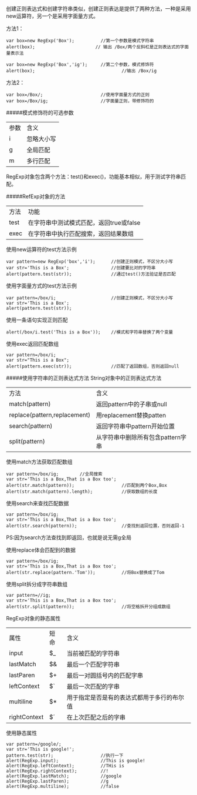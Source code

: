 创建正则表达式和创建字符串类似，创建正则表达是提供了两种方法，一种是采用new运算符，另一个是采用字面量方式。

方法1：

    var box=new RegExp('Box');		    //第一个参数是模式字符串
    alert(box);	                      // 输出 /Box/两个反斜杠是正则表达式的字面量表示法
    
    var box=new RegExp('Box','ig');		//第二个参数，模式修饰符
    alert(box);						          	//输出 /Box/ig

方法2：

    var box=/Box/;						//使用字面量方式的正则
    var box=/Box/ig;					//字面量正则，带修饰符的

#####模式修饰符的可选参数
<table>
<tr><td>参数</td><td>含义</td></tr>
<tr><td>i</td><td>忽略大小写</td></tr>
<tr><td>g</td><td>全局匹配</td></tr>
<tr><td>m</td><td>多行匹配</td></tr>
</table>

RegExp对象包含两个方法：test()和exec()，功能基本相似，用于测试字符串匹配。

#####RefExp对象的方法
<table>
<tr><td>方法</td><td>功能</td></tr>
<tr><td>test</td><td>在字符串中测试模式匹配，返回true或false</td></tr>
<tr><td>exec</td><td>在字符串中执行匹配搜索，返回结果数组</td></tr>
</table>

使用new运算符的test方法示例

    var pattern=new RegExp('box','i');		//创建正则模式，不区分大小写
    var str='This is a Box';				//创建要比对的字符串
    alert(pattern.test(str));				//通过test()方法验证是否匹配

使用字面量方式的test方法示例

    var pattern=/box/i;						//创建正则模式，不区分大小写
    var str='This is a Box';
    alert(pattern.test(str));

使用一条语句实现正则匹配

    alert(/box/i.test('This is a Box'));	//模式和字符串替换了两个变量

使用exec返回匹配数组

    var pattern=/box/i;
    var str="This is a Box";
    alert(pattern.exec(str));				//匹配了返回数组，否则返回null

#####使用字符串的正则表达式方法
String对象中的正则表达式方法
<table>
<tr><td>方法</td><td>含义</td></tr>
<tr><td>match(pattern)</td><td>返回pattern中的子串或null</td></tr>
<tr><td>replace(pattern,replacement)</td><td>用replacement替换patten</td></tr>
<tr><td>search(pattern)</td><td>返回字符串中pattern开始位置</td></tr>
<tr><td>split(pattern)</td><td>从字符串中删除所有包含pattern字串</td></tr>
</table>

使用match方法获取匹配数组

    var pattern=/box/ig;    	//全局搜索
    var str='This is a Box,That is a Box too';
    alert(str.match(pattern));					//匹配到两个Box,Box
    alert(str.match(pattern).length);			//获取数组的长度

使用search来查找匹配数据

    var pattern=/box/ig;
    var str='This is a Box,That is a Box too';
    alert(str.search(pattern));					//查找到返回位置，否则返回-1

PS:因为search方法查找到即返回，也就是说无需g全局

使用replace体会匹配到的数据

    var pattern=/box/ig;
    var str='This is a Box,That is a Box too';
    alert(str.replace(pattern.'Tom'));			//将Box替换成了Tom

使用split拆分成字符串数组

    var pattern=//ig;
    var str='This is a Box,That is a Box too';
    alert(str.split(pattern));					//将空格拆开分组成数组

RegExp对象的静态属性
<table>
<tr><td>属性</td><td>短命</td><td>含义</td></tr>
<tr><td>input</td><td>$_</td><td>当前被匹配的字符串</td></tr>
<tr><td>lastMatch</td><td>$&</td><td>最后一个匹配字符串</td></tr>
<tr><td>lastParen</td><td>$+</td><td>最后一对圆括号内的匹配字串</td></tr>
<tr><td>leftContext</td><td>$`</td><td>最后一次匹配的字串</td></tr>
<tr><td>multiline</td><td>$*</td><td>用于指定是否是有的表达式都用于多行的布尔值</td></tr>
<tr><td>rightContext</td><td>$&acute;</td><td>在上次匹配之后的字串</td></tr>
</table>

使用静态属性

    var pattern=/google/;
    var str='This is google!';
    pattern.test(str);    				//执行一下
    alert(RegExp.input);				//This is google!
    alert(RegExp.leftContext);			//THis is
    alert(RegExp.rightContext);			//!
    alert(RegExp.lastMatch);			//google
    alert(RegExp.lastParen);			//g
    alert(RegExp.multiline);			//false


